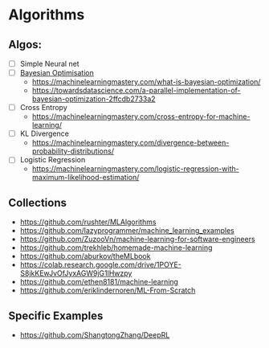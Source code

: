 # Algorithms

## Algos:
- [ ] Simple Neural net
- [ ] [Bayesian Optimisation](./bayesianopt)
  - https://machinelearningmastery.com/what-is-bayesian-optimization/
  - https://towardsdatascience.com/a-parallel-implementation-of-bayesian-optimization-2ffcdb2733a2
- [ ] Cross Entropy
  - https://machinelearningmastery.com/cross-entropy-for-machine-learning/
- [ ] KL Divergence
  - https://machinelearningmastery.com/divergence-between-probability-distributions/
- [ ] Logistic Regression
  - https://machinelearningmastery.com/logistic-regression-with-maximum-likelihood-estimation/

## Collections
- https://github.com/rushter/MLAlgorithms
- https://github.com/lazyprogrammer/machine_learning_examples
- https://github.com/ZuzooVn/machine-learning-for-software-engineers
- https://github.com/trekhleb/homemade-machine-learning
- https://github.com/aburkov/theMLbook
- https://colab.research.google.com/drive/1POYE-S8jkKEwJvOfJyxAGW9jG1lHwzpy
- https://github.com/ethen8181/machine-learning
- https://github.com/eriklindernoren/ML-From-Scratch

## Specific Examples
- https://github.com/ShangtongZhang/DeepRL
